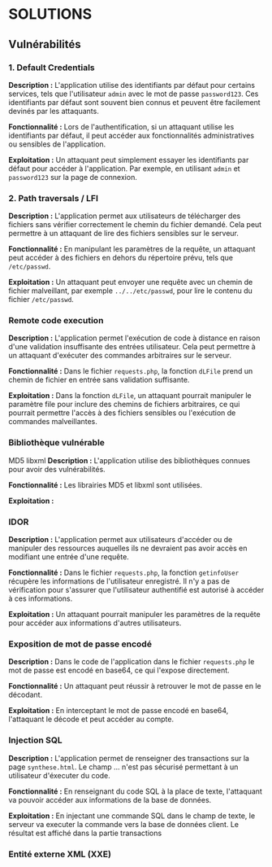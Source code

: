 # SOLUTIONS

## Vulnérabilités

### 1. Default Credentials

**Description :**
L'application utilise des identifiants par défaut pour certains services, tels que l'utilisateur `admin` avec le mot de passe `password123`. Ces identifiants par défaut sont souvent bien connus et peuvent être facilement devinés par les attaquants.

**Fonctionnalité :**
Lors de l'authentification, si un attaquant utilise les identifiants par défaut, il peut accéder aux fonctionnalités administratives ou sensibles de l'application.

**Exploitation :**
Un attaquant peut simplement essayer les identifiants par défaut pour accéder à l'application. Par exemple, en utilisant `admin` et `password123` sur la page de connexion.

### 2. Path traversals / LFI

**Description :**
L'application permet aux utilisateurs de télécharger des fichiers sans vérifier correctement le chemin du fichier demandé. Cela peut permettre à un attaquant de lire des fichiers sensibles sur le serveur.

**Fonctionnalité :**
En manipulant les paramètres de la requête, un attaquant peut accéder à des fichiers en dehors du répertoire prévu, tels que `/etc/passwd`.

**Exploitation :**
Un attaquant peut envoyer une requête avec un chemin de fichier malveillant, par exemple `../../etc/passwd`, pour lire le contenu du fichier `/etc/passwd`.

### Remote code execution
**Description :**
L'application permet l'exécution de code à distance en raison d'une validation insuffisante des entrées utilisateur. Cela peut permettre à un attaquant d'exécuter des commandes arbitraires sur le serveur.

**Fonctionnalité :**
Dans le fichier `requests.php`, la fonction `dLFile` prend un chemin de fichier en entrée sans validation suffisante.

**Exploitation :**
Dans la fonction `dLFile`, un attaquant pourrait manipuler le paramètre file pour inclure des chemins de fichiers arbitraires, ce qui pourrait permettre l'accès à des fichiers sensibles ou l'exécution de commandes malveillantes.

### Bibliothèque vulnérable
MD5
libxml
**Description :**
L'application utilise des bibliothèques connues pour avoir des vulnérabilités.

**Fonctionnalité :**
Les librairies MD5 et libxml sont utilisées.

**Exploitation :**



### IDOR
**Description :**
L'application permet aux utilisateurs d'accéder ou de manipuler des ressources auquelles ils ne devraient pas avoir accès en modifiant une entrée d'une requête.

**Fonctionnalité :**
Dans le fichier `requests.php`, la fonction `getinfoUser` récupère les informations de l'utilisateur enregistré. Il n'y a pas de vérification pour s'assurer que l'utilisateur authentifié est autorisé à accéder à ces informations.

**Exploitation :**
Un attaquant pourrait manipuler les paramètres de la requête pour accéder aux informations d'autres utilisateurs.


### Exposition de mot de passe encodé

**Description :**
Dans le code de l'application dans le fichier `requests.php` le mot de passe est encodé en base64, ce qui l'expose directement.

**Fonctionnalité :**
Un attaquant peut réussir à retrouver le mot de passe en le décodant.

**Exploitation :**
En interceptant le mot de passe encodé en base64, l'attaquant le décode et peut accéder au compte.


### Injection SQL
**Description :**
L'application permet de renseigner des transactions sur la page `synthese.html`. Le champ ... n'est pas sécurisé permettant à un utilisateur d'éxecuter du code.

**Fonctionnalité :**
En renseignant du code SQL à la place de texte, l'attaquant va pouvoir accéder aux informations de la base de données.

**Exploitation :**
En injectant une commande SQL dans le champ de texte, le serveur va executer la commande vers la base de données client. Le résultat est affiché dans la partie transactions


### Entité externe XML (XXE)

